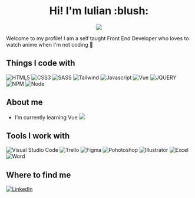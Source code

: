 <h1 align='center'>
  Hi!  I'm Iulian :blush:
</h1>




<p align="center">
  <a href="https://github.com/DenverCoder1/readme-typing-svg"><img src="https://readme-typing-svg.herokuapp.com/?lines=Learning%20something%20new%20everyday%20;Front-end%20developer%21%20&center=true&width=380&height=35"></a>
</p>
  
 Welcome to my profile! I am a self taught Front End Developer who loves to watch anime when I'm not coding 🍜
 
 
## Things I code with
<p>
  <img alt="HTML5" src="https://img.shields.io/badge/html5-%23E34F26.svg?style=for-the-badge&logo=html5&logoColor=white"/>
  <img alt="CSS3" src="https://img.shields.io/badge/css3-%231572B6.svg?style=for-the-badge&logo=css3&logoColor=white"/>
  <img alt="SASS" src="https://img.shields.io/badge/SASS-hotpink.svg?style=for-the-badge&logo=SASS&logoColor=white"/>
  <img alt="Tailwind" src="https://img.shields.io/badge/tailwindcss-%2338B2AC.svg?style=for-the-badge&logo=tailwind-css&logoColor=white"/>
  <img alt="Javascript" src="https://img.shields.io/badge/javascript-%23323330.svg?style=for-the-badge&logo=javascript&logoColor=%23F7DF1E)"/>
  <img alt="Vue" src="https://img.shields.io/badge/vuejs-%2335495e.svg?style=for-the-badge&logo=vuedotjs&logoColor=%234FC08D"/>
  <img alt="JQUERY" src="https://img.shields.io/badge/jquery-%230769AD.svg?style=for-the-badge&logo=jquery&logoColor=white"/>
  <img alt="NPM" src="https://img.shields.io/badge/NPM-%23000000.svg?style=for-the-badge&logo=npm&logoColor=white"/>
  <img alt="Node" src="https://img.shields.io/badge/node.js-6DA55F?style=for-the-badge&logo=node.js&logoColor=white"/>

  
</p>

## About me

- I’m currently learning Vue <img src="https://img.icons8.com/external-tal-revivo-color-tal-revivo/24/000000/external-vuejs-an-open-source-javascript-framework-for-building-user-interfaces-and-single-page-applications-logo-color-tal-revivo.png"/>

## Tools I work with
<p> 
  <img alt="Visual Studio Code" src="https://img.shields.io/badge/Visual%20Studio%20Code-0078d7.svg?style=for-the-badge&logo=visual-studio-code&logoColor=white"/>
  <img alt="Trello" src="https://img.shields.io/badge/Trello-%23026AA7.svg?style=for-the-badge&logo=Trello&logoColor=white"/>
  <img alt="Figma" src="https://img.shields.io/badge/figma-%23F24E1E.svg?style=for-the-badge&logo=figma&logoColor=white"/>
  <img alt="Pohotoshop" src="https://img.shields.io/badge/adobephotoshop-%2331A8FF.svg?style=for-the-badge&logo=adobephotoshop&logoColor=white"/>
  <img alt="Illustrator" src="https://img.shields.io/badge/adobeillustrator-%23FF9A00.svg?style=for-the-badge&logo=adobeillustrator&logoColor=white"/>
  <img alt="Excel" src="https://img.shields.io/badge/Microsoft_Excel-217346?style=for-the-badge&logo=microsoft-excel&logoColor=white"/>
  <img alt="Word" src="https://img.shields.io/badge/Microsoft_Word-2B579A?style=for-the-badge&logo=microsoft-word&logoColor=white"/>
  <img alt="" src=""/>
  <img alt="" src=""/>
  <img alt="" src=""/>
</p>

## Where to find me

  
  <a href="https://www.linkedin.com/in/iulian-ursu-24878921b/" target="_blank"><img alt="LinkedIn" src="https://img.shields.io/badge/linkedin-%230077B5.svg?&style=for-the-badge&logo=linkedin&logoColor=white" /></a> 
  
    
     
       
        
  
 
